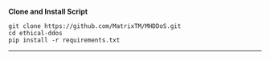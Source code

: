 


**Clone and Install Script**

```shell script
git clone https://github.com/MatrixTM/MHDDoS.git
cd ethical-ddos
pip install -r requirements.txt
```

---

